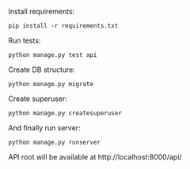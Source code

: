 Install requirements:
```
pip install -r requirements.txt
```

Run tests:
```
python manage.py test api
```

Create DB structure:
```
python manage.py migrate
```

Create superuser:
```
python manage.py createsuperuser
```

And finally run server:
```
python manage.py runserver
```

API root will be available at http://localhost:8000/api/
